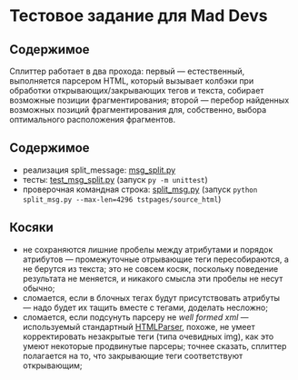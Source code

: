 # Тестовое задание для Mad Devs

## Содержимое

Сплиттер работает в два прохода: первый — естественный, выполняется парсером HTML, который вызывает колбэки при обработки открывающих/закрывающих тегов и текста, собирает возможные позиции фрагментирования; второй — перебор найденных возможных позиций фрагментирования для, собственно, выбора оптимального расположения фрагментов.

## Содержимое

- реализация split_message: [msg_split.py](msg_split.py)
- тесты: [test_msg_split.py](test_msg_split.py) (запуск `py -m unittest`)
- проверочная командная строка: [split_msg.py](split_msg.py) (запуск `python split_msg.py --max-len=4296 tstpages/source_html`)

## Косяки 
    
- не сохраняются лишние пробелы между атрибутами и порядок атрибутов — промежуточные отрывающие теги пересобираются, а не берутся из текста; это не совсем косяк, поскольку поведение результата не меняется, и никакого смысла эти пробелы не несут обычно; 
- сломается, если в блочных тегах будут присутствовать атрибуты — надо будет их тащить вместе с тегами, доделать несложно;
- сломается, если подсунуть парсеру не _well formed xml_ — используемый стандартный [HTMLParser](https://docs.python.org/3/library/html.parser.html), похоже, не умеет корректировать незакрытые теги (типа очевидных img), как это умеют некоторые продвинутые парсеры; точнее сказать, сплиттер полагается на то, что закрывающие теги соответствуют открывающим;
